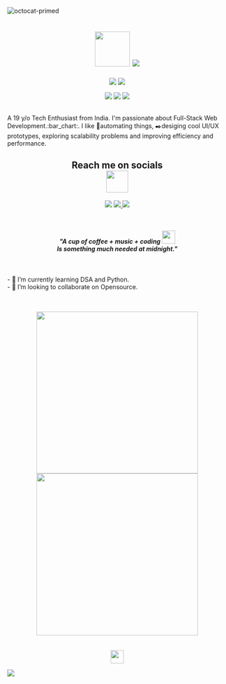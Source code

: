 ![octocat-primed](https://user-images.githubusercontent.com/89387048/131071849-30e75028-e0f4-4930-9d88-6d0901b9f344.png)

<h1 align="center">

  <img src="https://media0.giphy.com/media/gM5qFksULw54NMWyry/giphy.gif?cid=790b76119eef0d7b1316b871fd15cdb5cb1a64ade1058bdb&rid=giphy.gif&ct=s" width="80px">
  <img src="https://readme-typing-svg.herokuapp.com?color=67F7A4&lines=Ahoy+!+!;My+name+is+Tamojeet...;Nice+to+see+you+here+!&center=true&size=30">
 
</h1>
<p align="center">
  <img src="https://komarev.com/ghpvc/?username=tamojeetK&style=flat&color=4c8ed9">
  <a href="https://www.linkedin.com/in/tamojeet-kuila-08974b1b7/" alt="LinkedIn Follow">
  <img src="https://img.shields.io/badge/Tamojeet_Kuila-blue?style=social&logo=Linkedin&logoColor=blue&link=https://www.linkedin.com/in/linkedin.com/in/tamojeet-kuila-08974b1b7/"/></a>
<p align="center">
 <img src="https://badges.pufler.dev/years/tamojeetK"/>
 <img src="https://badges.pufler.dev/repos/tamojeetK"/>
  <img src="https://badges.pufler.dev/created/tamojeetK/tamojeetK"/>
 
  
</p><br>
A 19 y/o Tech Enthusiast from India. I'm passionate about Full-Stack Web Development.:bar_chart:. I like 🗿automating things, ✒️desiging cool UI/UX prototypes, exploring scalability problems and improving efficiency and performance.
 <br>
<h2 align="center">
  Reach me on socials
  <br><img src="https://i.giphy.com/media/UrzWDQ3VTiDU84R5dx/giphy.webp" width="50">
</h2>
<p align="center">
  <a href="https://www.instagram.com/ahaan_tenemus/" alt="instagram Follow" >
<img src="https://img.shields.io/badge/-TAMOJEET-d72876?style=flat&logo=instagram&logoColor=white&link=https://www.instagram.com/ahaan_tenemus/" /></a>
  <a href="mailto:aahankuila@gmail.com" alt="Email">
<img src="https://img.shields.io/badge/-aahankuila@gmail.com-c14438?style=flat&logo=Gmail&logoColor=white&link=mailto:aahankuila@gmail.com" />
  <a href="https://www.linkedin.com/in/tamojeet-kuila-08974b1b7/" alt="LinkedIn Follow">
<img src="https://img.shields.io/badge/-TamojeetKuila-blue?style=flat&logo=Linkedin&logoColor=white&link=https://www.linkedin.com/in/tamojeet-kuila-08974b1b7/" /></a>
</p>

 <br>
 <h4 align="center"><i> "A cup of coffee + music + coding  <img src="https://emojis.slackmojis.com/emojis/images/1613284582/12797/meow_coffee.png?1613284582" width="30"/><br>Is something much needed at midnight."</i></h4>
  <br>
<br>
- 🌱 I’m currently learning DSA and Python.<br>
- 🤔 I’m looking to collaborate on Opensource.<br> 
<br>
<br>

<p align="center">

<img width="370px" src="https://github-readme-stats.vercel.app/api?username=tamojeetK&custom_title=Tamojeet's+GitHub+States&show_icons=true&hide_border=true&count_private=true&bg_color=00000000&title_color=1bcf62&text_color=878787&icon_color=bb2acf&cache_seconds=1800" />
<img width="370px" src="https://github-readme-streak-stats.herokuapp.com/?user=tamojeetK&background=00000000&hide_border=true&stroke=878787&ring=1bcf62&fire=18b158&currStreakNum=878787&sideNums=878787&currStreakLabel=878787&sideLabels=878787&dates=878787" />
<br>
  <br>
<br>
  <img src="https://emojis.slackmojis.com/emojis/images/1469223471/679/charmander_dancing.gif?1469223471" width="30"/>
  </p>
  <img src="https://activity-graph.herokuapp.com/graph?username=tamojeetK&theme=dracula&bg_color=00000000&color=878787&line=1bcf62&point=00000000&area=true&hide_border=true"><br>

